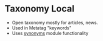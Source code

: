 Taxonomy Local
=============
* Open taxonomy mostly for articles, news.
* Used in Metatag "keywords"
* Uses [synonyms](http://drupal.org/project/synonyms) module functionality


